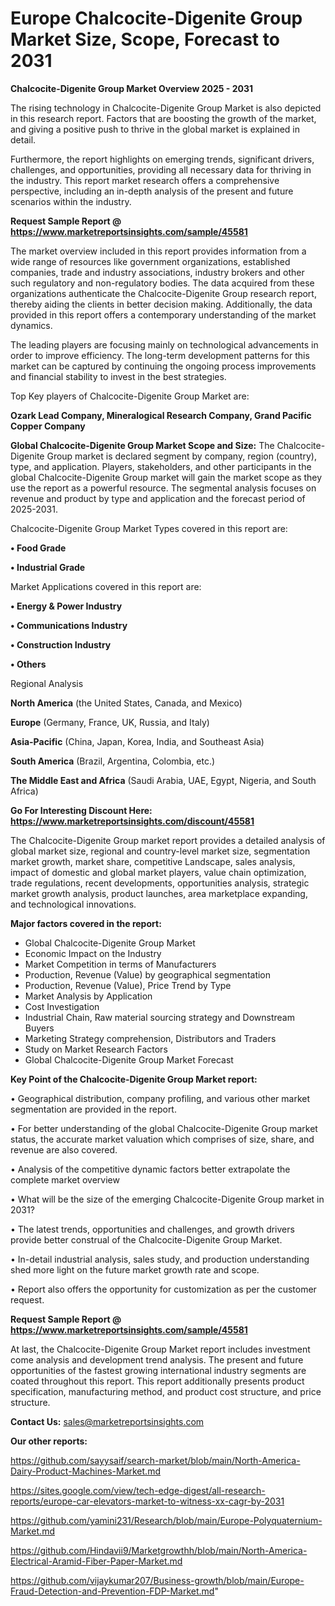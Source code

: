 # Europe Chalcocite-Digenite Group Market Size, Scope, Forecast to 2031

<Strong> Chalcocite-Digenite Group Market Overview 2025 - 2031</strong>

The rising technology in Chalcocite-Digenite Group Market is also depicted in this research report. Factors that are boosting the growth of the market, and giving a positive push to thrive in the global market is explained in detail.

Furthermore, the report highlights on emerging trends, significant drivers, challenges, and opportunities, providing all necessary data for thriving in the industry. This report market research offers a comprehensive perspective, including an in-depth analysis of the present and future scenarios within the industry.

<strong>Request Sample Report @ <a href=https://www.marketreportsinsights.com/sample/45581>https://www.marketreportsinsights.com/sample/45581</a></strong>

The market overview included in this report provides information from a wide range of resources like government organizations, established companies, trade and industry associations, industry brokers and other such regulatory and non-regulatory bodies. The data acquired from these organizations authenticate the Chalcocite-Digenite Group research report, thereby aiding the clients in better decision making. Additionally, the data provided in this report offers a contemporary understanding of the market dynamics.

The leading players are focusing mainly on technological advancements in order to improve efficiency. The long-term development patterns for this market can be captured by continuing the ongoing process improvements and financial stability to invest in the best strategies.

Top Key players of Chalcocite-Digenite Group Market are:

<strong>Ozark Lead Company, Mineralogical Research Company, Grand Pacific Copper Company</strong>

<strong><b>Global Chalcocite-Digenite Group Market Scope and Size:</b></strong>
The Chalcocite-Digenite Group market is declared segment by company, region (country), type, and application. Players, stakeholders, and other participants in the global Chalcocite-Digenite Group market will gain the market scope as they use the report as a powerful resource. The segmental analysis focuses on revenue and product by type and application and the forecast period of 2025-2031.

Chalcocite-Digenite Group Market Types covered in this report are:

<strong>•  Food Grade

•  Industrial Grade</strong>

Market Applications covered in this report are:

<strong>•  Energy & Power Industry

•  Communications Industry

•  Construction Industry

•  Others</strong> 

Regional Analysis

<strong>North America</strong> (the United States, Canada, and Mexico)

<strong>Europe</strong> (Germany, France, UK, Russia, and Italy)

<strong>Asia-Pacific</strong> (China, Japan, Korea, India, and Southeast Asia)

<strong>South America</strong> (Brazil, Argentina, Colombia, etc.)

<strong>The Middle East and Africa</strong> (Saudi Arabia, UAE, Egypt, Nigeria, and South Africa)

<strong>Go For Interesting Discount Here: <a href=https://www.marketreportsinsights.com/discount/45581>https://www.marketreportsinsights.com/discount/45581</a></strong>

The Chalcocite-Digenite Group market report provides a detailed analysis of global market size, regional and country-level market size, segmentation market growth, market share, competitive Landscape, sales analysis, impact of domestic and global market players, value chain optimization, trade regulations, recent developments, opportunities analysis, strategic market growth analysis, product launches, area marketplace expanding, and technological innovations.

<strong><b>Major factors covered in the report:</b></strong>
<ul>
  <li>Global Chalcocite-Digenite Group Market </li>
  <li>Economic Impact on the Industry</li>
  <li>Market Competition in terms of Manufacturers</li>
  <li>Production, Revenue (Value) by geographical segmentation</li>
  <li>Production, Revenue (Value), Price Trend by Type</li>
  <li>Market Analysis by Application</li>
  <li>Cost Investigation</li>
  <li>Industrial Chain, Raw material sourcing strategy and Downstream Buyers</li>
  <li>Marketing Strategy comprehension, Distributors and Traders</li>
  <li>Study on Market Research Factors</li>
  <li>Global Chalcocite-Digenite Group Market Forecast</li>
</ul>

<strong><b>Key Point of the Chalcocite-Digenite Group Market report:</b></strong>

• Geographical distribution, company profiling, and various other market segmentation are provided in the report.

• For better understanding of the global Chalcocite-Digenite Group market status, the accurate market valuation which comprises of size, share, and revenue are also covered.

• Analysis of the competitive dynamic factors better extrapolate the complete market overview

• What will be the size of the emerging Chalcocite-Digenite Group market in 2031?

• The latest trends, opportunities and challenges, and growth drivers provide better construal of the Chalcocite-Digenite Group Market.

• In-detail industrial analysis, sales study, and production understanding shed more light on the future market growth rate and scope.

• Report also offers the opportunity for customization as per the customer request.

<strong>Request Sample Report @ <a href=https://www.marketreportsinsights.com/sample/45581>https://www.marketreportsinsights.com/sample/45581</a></strong>

At last, the Chalcocite-Digenite Group Market report includes investment come analysis and development trend analysis. The present and future opportunities of the fastest growing international industry segments are coated throughout this report. This report additionally presents product specification, manufacturing method, and product cost structure, and price structure.

<strong>Contact Us:</strong>
sales@marketreportsinsights.com

<strong>Our other reports:</strong>

<a href=https://github.com/sayysaif/search-market/blob/main/North-America-Dairy-Product-Machines-Market.md>https://github.com/sayysaif/search-market/blob/main/North-America-Dairy-Product-Machines-Market.md</a>

<a href=https://sites.google.com/view/tech-edge-digest/all-research-reports/europe-car-elevators-market-to-witness-xx-cagr-by-2031>https://sites.google.com/view/tech-edge-digest/all-research-reports/europe-car-elevators-market-to-witness-xx-cagr-by-2031</a>

<a href=https://github.com/yamini231/Research/blob/main/Europe-Polyquaternium-Market.md>https://github.com/yamini231/Research/blob/main/Europe-Polyquaternium-Market.md</a>

<a href=https://github.com/Hindavii9/Marketgrowthh/blob/main/North-America-Electrical-Aramid-Fiber-Paper-Market.md>https://github.com/Hindavii9/Marketgrowthh/blob/main/North-America-Electrical-Aramid-Fiber-Paper-Market.md</a>

<a href=https://github.com/vijaykumar207/Business-growth/blob/main/Europe-Fraud-Detection-and-Prevention-FDP-Market.md>https://github.com/vijaykumar207/Business-growth/blob/main/Europe-Fraud-Detection-and-Prevention-FDP-Market.md</a>"
